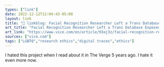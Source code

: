 ```yaml
---
types: ["link"]
date: 2022-12-12T12:04:43-05:00
layout: link
title: "🔗 linkblog: Facial Recognition Researcher Left a Trans Database Exposed for Years After Using Images Without Permission'"
art_title: "Facial Recognition Researcher Left a Trans Database Exposed for Years After Using Images Without Permission"
art_link: "https://www.vice.com/en/article/93aj3z/facial-recognition-researcher-left-a-trans-database-exposed-for-years-after-using-images-without-permission"
sources: ["vice.com"]
tags: ["LGBTQ","research ethics","digital traces","ethics"]
---
```

I hated this project when I read about it in The Verge 5 years ago. I hate it even more now.  
 
